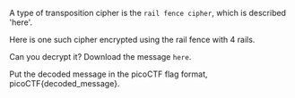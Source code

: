 A type of transposition cipher is the `rail fence cipher`, which is described 'here'. 

Here is one such cipher encrypted using the rail fence with 4 rails. 

Can you decrypt it? Download the message `here`. 

Put the decoded message in the picoCTF flag format, picoCTF{decoded_message}.
